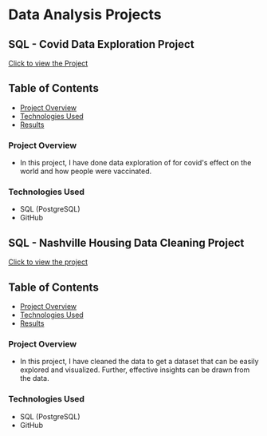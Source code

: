#  Data Analysis Projects

## SQL - Covid Data Exploration Project
[Click to view the Project](https://github.com/dhadwalranjana/PortfolioProjectsPart1/blob/main/Covid%20Portfolio%20Project%20script.sql)


## Table of Contents
- [Project Overview](#project-overview)
- [Technologies Used](#technologies-used)
- [Results](#results)


### Project Overview
- In this project, I have done data exploration of for covid's effect on the world and how people were vaccinated.
  
### Technologies Used
- SQL (PostgreSQL)
- GitHub

 

## SQL -  Nashville Housing Data Cleaning Project
[Click to view the project](https://github.com/dhadwalranjana/PortfolioProjectsPart1/blob/main/Data%20Cleaning%20for%20Nashville%20Housing%20dataset.sql)

  
## Table of Contents
- [Project Overview](#project-overview)
- [Technologies Used](#technologies-used)
- [Results](#results)

### Project Overview
- In this project, I have cleaned the data to get a dataset that can be easily explored and visualized. Further, effective insights can be drawn from the data.
  
### Technologies Used
- SQL (PostgreSQL)
- GitHub


